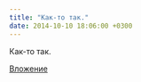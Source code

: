 ```yaml
---
title: "Как-то так."
date: 2014-10-10 18:06:00 +0300
---
```


Как-то так.

[Вложение](/assets/vk_photos/2/KVLoQ3oJjmQ.jpg)

